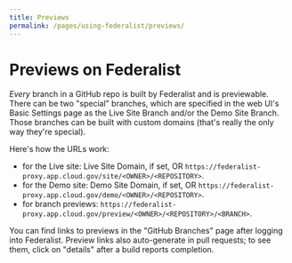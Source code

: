 ```yaml
---
title: Previews
permalink: /pages/using-federalist/previews/
---
```


# Previews on Federalist

_Every_ branch in a GitHub repo is built by Federalist and is previewable. There can be two "special" branches, which are specified in the web UI's Basic Settings page as the Live Site Branch and/or the Demo Site Branch. Those branches can be built with custom domains (that's really the only way they're special).

Here's how the URLs work:
- for the Live site: Live Site Domain, if set, OR `https://federalist-proxy.app.cloud.gov/site/<OWNER>/<REPOSITORY>`.
- for the Demo site:  Demo Site Domain, if set, OR `https://federalist-proxy.app.cloud.gov/demo/<OWNER>/<REPOSITORY>`.
- for branch previews:  `https://federalist-proxy.app.cloud.gov/preview/<OWNER>/<REPOSITORY>/<BRANCH>`.

You can find links to previews in the "GitHub Branches" page after logging into Federalist. Preview links also auto-generate in pull requests; to see them, click on "details" after a build reports completion.

